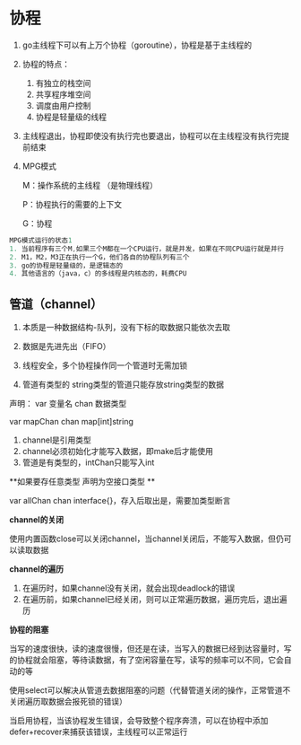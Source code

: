 # 协程

1.  go主线程下可以有上万个协程（goroutine），协程是基于主线程的
2. 协程的特点：
   1. 有独立的栈空间
   2. 共享程序堆空间
   3. 调度由用户控制
   4. 协程是轻量级的线程

3. 主线程退出，协程即使没有执行完也要退出，协程可以在主线程没有执行完提前结束

4. MPG模式 

    M：操作系统的主线程  （是物理线程）

   P：协程执行的需要的上下文  

   G：协程

```go
MPG模式运行的状态1
1. 当前程序有三个M,如果三个M都在一个CPU运行，就是并发，如果在不同CPU运行就是并行
2. M1，M2，M3正在执行一个G，他们各自的协程队列有三个
3. go的协程是轻量级的，是逻辑态的
4. 其他语言的（java，c）的多线程是内核态的，耗费CPU
```

## 管道（channel）

1. 本质是一种数据结构-队列，没有下标的取数据只能依次去取

2. 数据是先进先出（FIFO）

3. 线程安全，多个协程操作同一个管道时无需加锁

4. 管道有类型的 string类型的管道只能存放string类型的数据

    

声明： var 变量名 chan 数据类型

var mapChan chan map[int]string

1. channel是引用类型
2. channel必须初始化才能写入数据，即make后才能使用
3. 管道是有类型的，intChan只能写入int

**如果要存任意类型 声明为空接口类型 **

var allChan chan interface{}，存入后取出是，需要加类型断言

**channel的关闭**

使用内置函数close可以关闭channel，当channel关闭后，不能写入数据，但仍可以读取数据

**channel的遍历**

1. 在遍历时，如果channel没有关闭，就会出现deadlock的错误
2. 在遍历前，如果channel已经关闭，则可以正常遍历数据，遍历完后，退出遍历

**协程的阻塞**

当写的速度很快，读的速度很慢，但还是在读，当写入的数据已经到达容量时，写的协程就会阻塞，等待读数据，有了空闲容量在写，读写的频率可以不同，它会自动的等

使用select可以解决从管道去数据阻塞的问题（代替管道关闭的操作，正常管道不关闭遍历取数据会报死锁的错误）

当启用协程，当该协程发生错误，会导致整个程序奔溃，可以在协程中添加defer+recover来捕获该错误，主线程可以正常运行